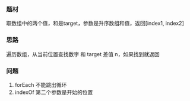 ### 题材
取数组中的两个值，和是target，参数是升序数组和值，返回[index1, index2]

### 思路
遍历数组，从当前位置查找数字 和 target 差值 n，如果找到就返回

### 问题
1. forEach 不能跳出循环
2. indexOf 第二个参数是开始的位置